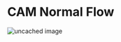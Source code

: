# CAM Normal Flow

![uncached image](http://www.plantuml.com/plantuml/proxy?cache=no&src=https://raw.github.com/bsdimp/cam-docs/main/cam_io_diagram.uml)
